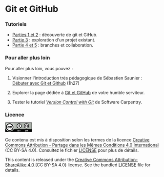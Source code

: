 # Git et GitHub

### Tutoriels

- [Parties 1 et 2](tutoriel1.md) : découverte de git et GiHub.
- [Partie 3](tutoriel2.md) : exploration d'un projet existant.
- [Partie 4 et 5](tutoriel3.md) : branches et collaboration.


### Pour aller plus loin

Pour aller plus loin, vous pouvez :

1. Visionner l'introduction très pédagogique de Sébastien Saunier : [Débuter avec Git et Github](https://www.youtube.com/watch?v=V6Zo68uQPqE) (1h27)

1. Explorer la page dédiée à [Git et GitHub](http://cupnet.net/git-github/) de votre humble serviteur.

1. Tester le tutoriel [*Version Control with Git*](https://swcarpentry.github.io/git-novice/) de Software Carpentry.



### Licence

![](img/CC-BY-SA.png)

Ce contenu est mis à disposition selon les termes de la licence [Creative Commons Attribution - Partage dans les Mêmes Conditions 4.0 International](https://creativecommons.org/licenses/by-sa/4.0/deed.fr) (CC BY-SA 4.0). Consultez le fichier [LICENSE](LICENSE) pour plus de détails.

This content is released under the [Creative Commons Attribution-ShareAlike 4.0 ](https://creativecommons.org/licenses/by-sa/4.0/deed.en) (CC BY-SA 4.0) license. See the bundled [LICENSE](LICENSE) file for details.


